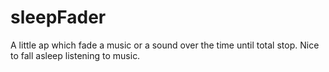 # sleepFader
A little ap which fade a music or a sound over the time until total stop. Nice to fall asleep listening to music.
